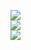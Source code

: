 ![](https://github-readme-stats.vercel.app/api?username=VBsaini&theme=react&hide_border=true&include_all_commits=true&count_private=true)<br/>
![](https://github-readme-streak-stats.herokuapp.com/?user=vaibhav-saini-Edifice&theme=react&hide_border=true)<br/>
![](https://github-readme-stats.vercel.app/api/top-langs/?username=vaibhav-saini-Edifice&theme=react&hide_border=true&include_all_commits=true&count_private=true&layout=compact)

<!---
vaibhav-saini-Edifice/vaibhav-saini-Edifice is a ✨ special ✨ repository because its `README.md` (this file) appears on your GitHub profile.
You can click the Preview link to take a look at your changes.
--->
